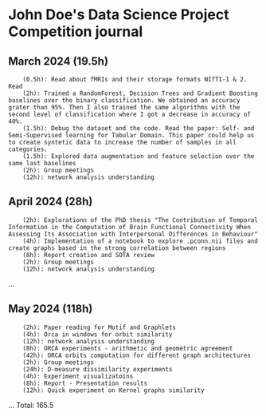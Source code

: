 # John Doe's Data Science Project Competition journal
## March 2024 (19.5h)

        (0.5h): Read about fMRIs and their storage formats NIfTI-1 & 2. Read
        (2h): Trained a RandomForest, Decision Trees and Gradient Boosting baselines over the binary classification. We obtained an accuracy grater than 95%. Then I also trained the same algorithms with the second level of classification where I got a decrease in accuracy of 40%.
        (1.5h): Debug the dataset and the code. Read the paper: Self- and Semi-Supervised learning for Tabular Domain. This paper could help us to create syntetic data to increase the number of samples in all categories.
        (1.5h): Explored data augmentation and feature selection over the same last baselines
        (2h): Group meetings
        (12h): network analysis understanding
## April 2024 (28h)
        (2h): Explorationn of the PhD thesis "The Contribution of Temporal Information in the Computation of Brain Functional Connectivity When Assessing Its Association with Interpersonal Differences in Behaviour"
        (4h): Implementation of a notebook to explore .pconn.nii files and create graphs based in the strong correlation between regions
        (8h): Report creation and SOTA review
        (2h): Group meetings
        (12h): network analysis understanding
...
## May 2024 (118h)
        (2h): Paper reading for Motif and Graphlets
        (4h): Orca in windows for orbit similarity
        (12h): network analysis understanding
        (8h): ORCA experiments - arithmetic and geometric agreement
        (42h): ORCA orbits computation for different graph architectures
        (2h): Group meetings
        (24h): D-measure dissimilarity experiments
        (4h): Experiment visualizatoins
        (8h): Report - Presentation results
        (12h): Quick experiment on Kernel graphs similarity


...
Total: 165.5


